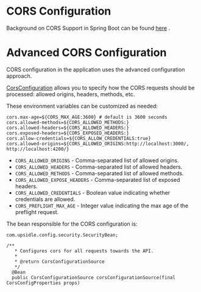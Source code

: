 # CORS Configuration

Background on CORS Support in Spring Boot can be
found [here](https://docs.spring.io/spring-framework/docs/4.2.x/spring-framework-reference/html/cors.html)
.

# Advanced CORS Configuration

CORS configuration in the application uses the advanced configuration approach.

[CorsConfiguration](https://docs.spring.io/spring-framework/docs/4.2.9.RELEASE/javadoc-api/org/springframework/web/cors/CorsConfiguration.html)
allows you to specify how the CORS requests should be processed: allowed origins, headers, methods,
etc.

These environment variables can be customized as needed:

```
cors.max-age=${CORS_MAX_AGE:3600} # default is 3600 seconds
cors.allowed-methods=${CORS_ALLOWED_METHODS:}
cors.allowed-headers=${CORS_ALLOWED_HEADERS:}
cors.exposed-headers=${CORS_EXPOSED_HEADERS:}
cors.allow-credentials=${CORS_ALLOW_CREDENTIALS:true}
cors.allowed-origins=${CORS_ALLOWED_ORIGINS:http://localhost:3000/, http://localhost:4200/}
```

 * `CORS_ALLOWED_ORIGINS` - Comma-separated list of allowed origins.
 * `CORS_ALLOWED_HEADERS` - Comma-separated list of allowed headers.
 * `CORS_ALLOWED_METHODS` - Comma-separated list of allowed methods.
 * `CORS_ALLOWED_EXPOSE_HEADERS` - Comma-separated list of exposed headers.
 * `CORS_ALLOWED_CREDENTIALS` - Boolean value indicating whether credentials are allowed.
 * `CORS_PREFLIGHT_MAX_AGE` - Integer value indicating the max age of the preflight request.

The bean responsible for the CORS configuration is:

```
com.upsidle.config.security.SecurityBean;

/**
   * Configures cors for all requests towards the API.
   *
   * @return CorsConfigurationSource
   */
  @Bean
  public CorsConfigurationSource corsConfigurationSource(final CorsConfigProperties props)
```
